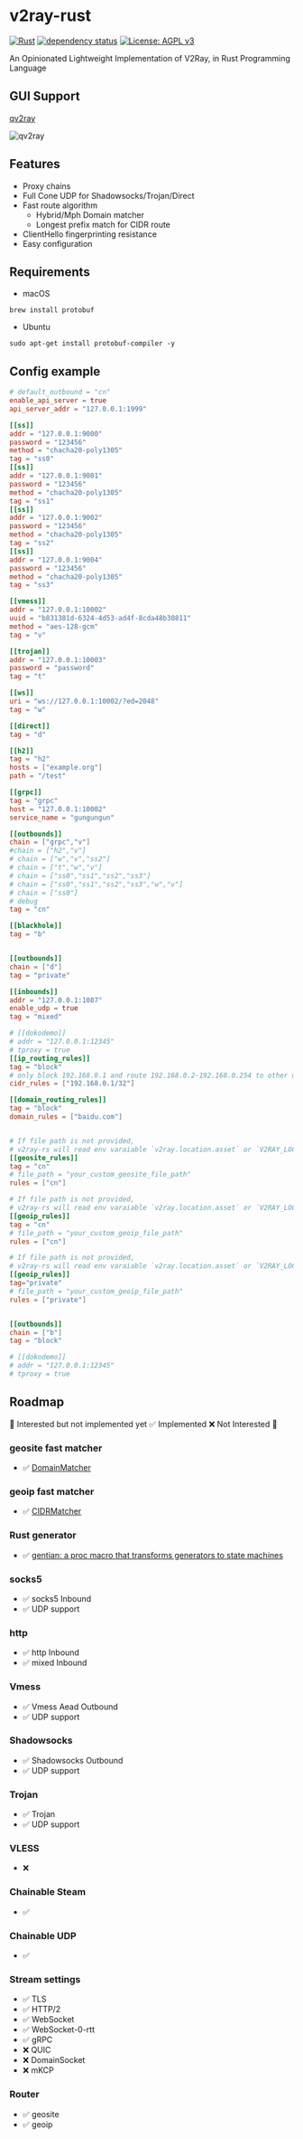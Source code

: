 # v2ray-rust
[![Rust](https://github.com/Qv2ray/v2ray-rust/actions/workflows/rust.yml/badge.svg)](https://github.com/Qv2ray/v2ray-rust/actions/workflows/rust.yml)
[![dependency status](https://deps.rs/repo/github/Qv2ray/v2ray-rust/status.svg)](https://deps.rs/repo/github/Qv2ray/v2ray-rust)
[![License: AGPL v3](https://img.shields.io/badge/License-AGPL_v3-blue.svg)](https://www.gnu.org/licenses/agpl-3.0)

An Opinionated Lightweight Implementation of V2Ray, in Rust Programming Language

## GUI Support

[qv2ray](https://github.com/Shadowsocks-NET/Qv2ray)


![qv2ray](./images/gui.png)

## Features

* Proxy chains
* Full Cone UDP for Shadowsocks/Trojan/Direct
* Fast route algorithm
  * Hybrid/Mph Domain matcher
  * Longest prefix match for CIDR route
* ClientHello fingerprinting resistance
* Easy configuration

## Requirements

- macOS
```shell
brew install protobuf
```
- Ubuntu
```shell
sudo apt-get install protobuf-compiler -y
```

## Config example

````toml
# default_outbound = "cn"
enable_api_server = true
api_server_addr = "127.0.0.1:1999"

[[ss]]
addr = "127.0.0.1:9000"
password = "123456"
method = "chacha20-poly1305"
tag = "ss0"
[[ss]]
addr = "127.0.0.1:9001"
password = "123456"
method = "chacha20-poly1305"
tag = "ss1"
[[ss]]
addr = "127.0.0.1:9002"
password = "123456"
method = "chacha20-poly1305"
tag = "ss2"
[[ss]]
addr = "127.0.0.1:9004"
password = "123456"
method = "chacha20-poly1305"
tag = "ss3"

[[vmess]]
addr = "127.0.0.1:10002"
uuid = "b831381d-6324-4d53-ad4f-8cda48b30811"
method = "aes-128-gcm"
tag = "v"

[[trojan]]
addr = "127.0.0.1:10003"
password = "password"
tag = "t"

[[ws]]
uri = "ws://127.0.0.1:10002/?ed=2048"
tag = "w"

[[direct]]
tag = "d"

[[h2]]
tag = "h2"
hosts = ["example.org"]
path = "/test"

[[grpc]]
tag = "grpc"
host = "127.0.0.1:10002"
service_name = "gungungun"

[[outbounds]]
chain = ["grpc","v"]
#chain = ["h2","v"]
# chain = ["w","v","ss2"]
# chain = ["t","w","v"]
# chain = ["ss0","ss1","ss2","ss3"]
# chain = ["ss0","ss1","ss2","ss3","w","v"]
# chain = ["ss0"]
# debug
tag = "cn"

[[blackhole]]
tag = "b"


[[outbounds]]
chain = ["d"]
tag = "private"

[[inbounds]]
addr = "127.0.0.1:1087"
enable_udp = true
tag = "mixed"

# [[dokodemo]]
# addr = "127.0.0.1:12345"
# tproxy = true
[[ip_routing_rules]]
tag = "block"
# only block 192.168.0.1 and route 192.168.0.2-192.168.0.254 to other outbounds
cidr_rules = ["192.168.0.1/32"]

[[domain_routing_rules]]
tag = "block"
domain_rules = ["baidu.com"]


# If file path is not provided,
# v2ray-rs will read env varaiable `v2ray.location.asset` or `V2RAY_LOCATION_ASSET` or current exe dir
[[geosite_rules]]
tag = "cn"
# file_path = "your_custom_geosite_file_path"
rules = ["cn"]

# If file path is not provided,
# v2ray-rs will read env varaiable `v2ray.location.asset` or `V2RAY_LOCATION_ASSET` or current exe dir
[[geoip_rules]]
tag = "cn"
# file_path = "your_custom_geoip_file_path"
rules = ["cn"]

# If file path is not provided,
# v2ray-rs will read env varaiable `v2ray.location.asset` or `V2RAY_LOCATION_ASSET` or current exe dir
[[geoip_rules]]
tag="private"
# file_path = "your_custom_geoip_file_path"
rules = ["private"]


[[outbounds]]
chain = ["b"]
tag = "block"

# [[dokodemo]]
# addr = "127.0.0.1:12345"
# tproxy = true
````

## Roadmap

🚧 Interested but not implemented yet ✅ Implemented ❌ Not Interested 🤔 

### geosite fast matcher
- ✅ [DomainMatcher](https://github.com/Qv2ray/DomainMatcher)

### geoip fast matcher
- ✅ [CIDRMatcher](https://github.com/Qv2ray/CIDRMatcher)

### Rust generator
- ✅ [gentian: a proc macro that transforms generators to state machines](https://crates.io/crates/gentian)

### socks5
- ✅ socks5 Inbound
- ✅ UDP support

### http
- ✅ http Inbound
- ✅ mixed Inbound

### Vmess

- ✅ Vmess Aead Outbound
- ✅ UDP support

### Shadowsocks

- ✅ Shadowsocks Outbound
- ✅ UDP support

### Trojan
- ✅ Trojan
- ✅ UDP support

### VLESS
- ❌ 

### Chainable Steam
- ✅

### Chainable UDP
- ✅

### Stream settings

- ✅ TLS
- ✅ HTTP/2
- ✅ WebSocket
- ✅ WebSocket-0-rtt
- ✅ gRPC
- ❌ QUIC
- ❌ DomainSocket
- ❌ mKCP

### Router

- ✅ geosite 
- ✅ geoip



